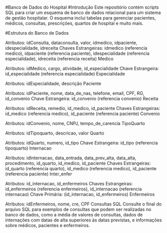 #Banco de Dados do Hospital
#Introdução
Este repositório contém scripts SQL para criar um esquema de banco de dados relacional para um sistema de gestão hospitalar. O esquema inclui tabelas para gerenciar pacientes, médicos, consultas, prescrições, quartos de hospital e muito mais.

#Estrutura do Banco de Dados

Atributos: idConsulta, dataconsulta, valor, idmedico, idpaciente, idespecialidade, idreceita
Chaves Estrangeiras: idmedico (referencia medico), idpaciente (referencia paciente), idespecialidade (referencia especialidade), idreceita (referencia receita)
Medico

Atributos: idMedico, cargo, atividade, id_especialidade
Chave Estrangeira: id_especialidade (referencia especialidade)
Especialidade

Atributos: idEspecialidade, descrição
Paciente

Atributos: idPaciente, nome, data_de_nas, telefone, email, CPF, RG, id_convenio
Chave Estrangeira: id_convenio (referencia convenio)
Receita

Atributos: idReceita, remedio, id_medico, id_paciente
Chaves Estrangeiras: id_medico (referencia medico), id_paciente (referencia paciente)
Convenio

Atributos: idConvenio, nome, CNPJ, tempo_de_carencia
TipoQuarto

Atributos: idTipoquarto, descricao, valor
Quarto

Atributos: idQuarto, numero, id_tipo
Chave Estrangeira: id_tipo (referencia tipoquarto)
Internacao

Atributos: idInternacao, data_entrada, data_prev_alta, data_alta, procedimento, id_quarto, id_medico, id_paciente
Chaves Estrangeiras: id_quarto (referencia quarto), id_medico (referencia medico), id_paciente (referencia paciente)
Inter_enfer

Atributos: id_internacao, id_enfermeiros
Chaves Estrangeiras: id_enfermeiros (referencia enfermeiros), id_internacao (referencia internacao)
Chave Primária: (id_internacao, id_enfermeiros)
Enfermeiros

Atributos: idEnfermeiros, nome, cre, CPF
Consultas SQL
Consulte o final do arquivo SQL para exemplos de consultas que podem ser realizadas no banco de dados, como a média de valores de consultas, dados de internações com datas de alta superiores às datas previstas, e informações sobre médicos, pacientes e enfermeiros.
